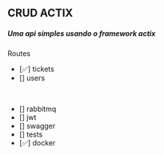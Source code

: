 ## CRUD ACTIX

##### Uma api simples usando o framework actix

Routes
- [✅] tickets
- [] users

<br/>

- [] rabbitmq
- [] jwt
- [] swagger
- [] tests
- [✅] docker
